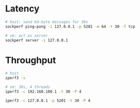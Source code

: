 # Latency
```bash
# host: send 64-byte messages for 30s
sockperf ping-pong -i 127.0.0.1 -p 5201 -m 64 -t 30 -T tcp

# vm: act as server
sockperf server -i 127.0.0.1
```

# Throughput
```bash
# host
iperf3 -s

# vm: 30s, 4 threads
iperf3 -c 192.168.100.1 -t 30 -P 4

iperf3 -c 127.0.0.1 -p 5201 -t 30 -P 4
```
